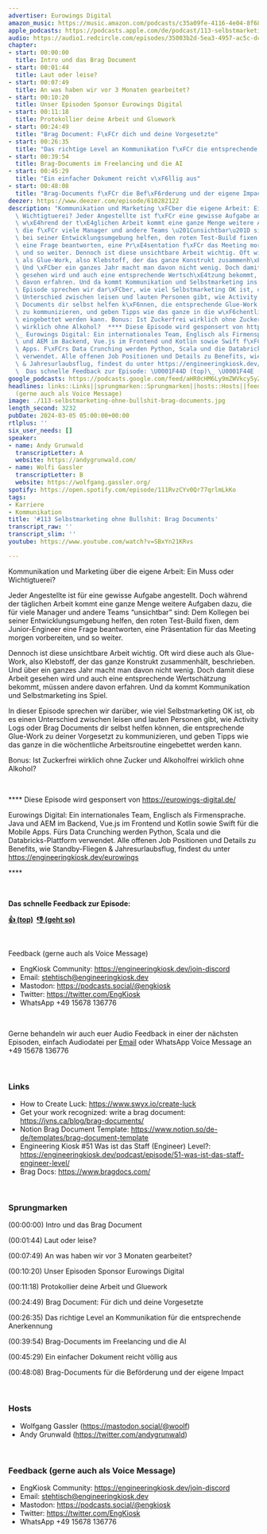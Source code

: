 ```yaml
---
advertiser: Eurowings Digital
amazon_music: https://music.amazon.com/podcasts/c35a09fe-4116-4e04-8f68-77d61b112e46/engineering-kiosk
apple_podcasts: https://podcasts.apple.com/de/podcast/113-selbstmarketing-ohne-b-t-brag-documents/id1603082924?i=1000648030502
audio: https://audio1.redcircle.com/episodes/35003b2d-5ea3-4957-ac5c-dcdff6dfb76b/stream.mp3
chapter:
- start: 00:00:00
  title: Intro und das Brag Document
- start: 00:01:44
  title: Laut oder leise?
- start: 00:07:49
  title: An was haben wir vor 3 Monaten gearbeitet?
- start: 00:10:20
  title: Unser Episoden Sponsor Eurowings Digital
- start: 00:11:18
  title: Protokollier deine Arbeit und Gluework
- start: 00:24:49
  title: "Brag Document: F\xFCr dich und deine Vorgesetzte"
- start: 00:26:35
  title: "Das richtige Level an Kommunikation f\xFCr die entsprechende Anerkennung"
- start: 00:39:54
  title: Brag-Documents im Freelancing und die AI
- start: 00:45:29
  title: "Ein einfacher Dokument reicht v\xF6llig aus"
- start: 00:48:08
  title: "Brag-Documents f\xFCr die Bef\xF6rderung und der eigene Impact"
deezer: https://www.deezer.com/episode/610282122
description: "Kommunikation und Marketing \xFCber die eigene Arbeit: Ein Muss oder\
  \ Wichtigtuerei? Jeder Angestellte ist f\xFCr eine gewisse Aufgabe angestellt. Doch\
  \ w\xE4hrend der t\xE4glichen Arbeit kommt eine ganze Menge weitere Aufgaben dazu,\
  \ die f\xFCr viele Manager und andere Teams \u201Cunsichtbar\u201D sind: Dem Kollegen\
  \ bei seiner Entwicklungsumgebung helfen, den roten Test-Build fixen, dem Junior-Engineer\
  \ eine Frage beantworten, eine Pr\xE4sentation f\xFCr das Meeting morgen vorbereiten,\
  \ und so weiter. Dennoch ist diese unsichtbare Arbeit wichtig. Oft wird diese auch\
  \ als Glue-Work, also Klebstoff, der das ganze Konstrukt zusammenh\xE4lt, beschrieben.\
  \ Und \xFCber ein ganzes Jahr macht man davon nicht wenig. Doch damit diese Arbeit\
  \ gesehen wird und auch eine entsprechende Wertsch\xE4tzung bekommt, m\xFCssen andere\
  \ davon erfahren. Und da kommt Kommunikation und Selbstmarketing ins Spiel. In dieser\
  \ Episode sprechen wir dar\xFCber, wie viel Selbstmarketing OK ist, ob es einen\
  \ Unterschied zwischen leisen und lauten Personen gibt, wie Activity Logs oder Brag\
  \ Documents dir selbst helfen k\xF6nnen, die entsprechende Glue-Work zu deiner Vorgesetzt\
  \ zu kommunizieren, und geben Tipps wie das ganze in die w\xF6chentliche Arbeitsroutine\
  \ eingebettet werden kann. Bonus: Ist Zuckerfrei wirklich ohne Zucker und Alkoholfrei\
  \ wirklich ohne Alkohol?  **** Diese Episode wird gesponsert von https://eurowings-digital.de/\_\
  \_ Eurowings Digital: Ein internationales Team, Englisch als Firmensprache. Java\
  \ und AEM im Backend, Vue.js im Frontend und Kotlin sowie Swift f\xFCr die Mobile\
  \ Apps. F\xFCrs Data Crunching werden Python, Scala und die Databricks-Plattform\
  \ verwendet. Alle offenen Job Positionen und Details zu Benefits, wie Standby-Fliegen\
  \ & Jahresurlaubsflug, findest du unter https://engineeringkiosk.dev/eurowings ****\
  \  Das schnelle Feedback zur Episode: \U0001F44D (top)\_ \U0001F44E (geht so)"
google_podcasts: https://podcasts.google.com/feed/aHR0cHM6Ly9mZWVkcy5yZWRjaXJjbGUuY29tLzBlY2ZkZmQ3LWZkYTEtNGMzZC05NTE1LTQ3NjcyN2Y5ZGY1ZQ/episode/ZTY4Nzk5YzctYjYxYi00Y2M5LWI0MzgtNmZiMDUyNjk2OTM0?sa=X&ved=2ahUKEwjfptvlsNyEAxUYp44IHUc2CYgQkfYCegQIARAF
headlines: links::Links||sprungmarken::Sprungmarken||hosts::Hosts||feedback-gerne-auch-als-voice-message::Feedback
  (gerne auch als Voice Message)
image: ./113-selbstmarketing-ohne-bullshit-brag-documents.jpg
length_second: 3232
pubDate: 2024-03-05 05:00:00+00:00
rtlplus: ''
six_user_needs: []
speaker:
- name: Andy Grunwald
  transcriptLetter: A
  website: https://andygrunwald.com/
- name: Wolfi Gassler
  transcriptLetter: B
  website: https://wolfgang.gassler.org/
spotify: https://open.spotify.com/episode/111RvzCYv0Qr77qrlmLkKo
tags:
- Karriere
- Kommunikation
title: '#113 Selbstmarketing ohne Bullshit: Brag Documents'
transcript_raw: ''
transcript_slim: ''
youtube: https://www.youtube.com/watch?v=SBxYn21KRvs

---
```

<p><span>Kommunikation und Marketing über die eigene Arbeit: Ein Muss oder Wichtigtuerei?</span></p><p><span>Jeder Angestellte ist für eine gewisse Aufgabe angestellt. Doch während der täglichen Arbeit kommt eine ganze Menge weitere Aufgaben dazu, die für viele Manager und andere Teams “unsichtbar” sind: Dem Kollegen bei seiner Entwicklungsumgebung helfen, den roten Test-Build fixen, dem Junior-Engineer eine Frage beantworten, eine Präsentation für das Meeting morgen vorbereiten, und so weiter.</span></p><p><span>Dennoch ist diese unsichtbare Arbeit wichtig. Oft wird diese auch als Glue-Work, also Klebstoff, der das ganze Konstrukt zusammenhält, beschrieben. Und über ein ganzes Jahr macht man davon nicht wenig. Doch damit diese Arbeit gesehen wird und auch eine entsprechende Wertschätzung bekommt, müssen andere davon erfahren. Und da kommt Kommunikation und Selbstmarketing ins Spiel.</span></p><p><span>In dieser Episode sprechen wir darüber, wie viel Selbstmarketing OK ist, ob es einen Unterschied zwischen leisen und lauten Personen gibt, wie Activity Logs oder Brag Documents dir selbst helfen können, die entsprechende Glue-Work zu deiner Vorgesetzt zu kommunizieren, und geben Tipps wie das ganze in die wöchentliche Arbeitsroutine eingebettet werden kann.</span></p><p><span>Bonus: Ist Zuckerfrei wirklich ohne Zucker und Alkoholfrei wirklich ohne Alkohol?</span></p><p><br></p><p><span>**** Diese Episode wird gesponsert von </span><a href="https://eurowings-digital.de/" rel="nofollow">https://eurowings-digital.de/</a><span>  </span></p><p><span>Eurowings Digital: Ein internationales Team, Englisch als Firmensprache. Java und AEM im Backend, Vue.js im Frontend und Kotlin sowie Swift für die Mobile Apps. Fürs Data Crunching werden Python, Scala und die Databricks-Plattform verwendet. Alle offenen Job Positionen und Details zu Benefits, wie Standby-Fliegen &amp; Jahresurlaubsflug, findest du unter </span><a href="https://engineeringkiosk.dev/eurowings">https://engineeringkiosk.dev/eurowings</a></p><p><span>****</span></p><p><br></p><p><strong>Das schnelle Feedback zur Episode:</strong></p><p><a href="https://api.openpodcast.dev/feedback/113/upvote" rel="nofollow"><strong>👍 (top)</strong></a><strong>  </strong><a href="https://api.openpodcast.dev/feedback/113/downvote" rel="nofollow"><strong>👎 (geht so)</strong></a></p><p><br></p><p><span>Feedback (gerne auch als Voice Message)</span></p><ul><li><span>EngKiosk Community: </span><a href="https://engineeringkiosk.dev/join-discord">https://engineeringkiosk.dev/join-discord</a><span> </span></li><li><span>Email: </span><a href="mailto:stehtisch@engineeringkiosk.dev" rel="nofollow">stehtisch@engineeringkiosk.dev</a></li><li><span>Mastodon: </span><a href="https://podcasts.social/@engkiosk" rel="nofollow">https://podcasts.social/@engkiosk</a></li><li><span>Twitter: </span><a href="https://twitter.com/EngKiosk" rel="nofollow">https://twitter.com/EngKiosk</a></li><li><span>WhatsApp </span>+49 15678 136776</li></ul><p><br></p><p><span>Gerne behandeln wir auch euer Audio Feedback in einer der nächsten Episoden, einfach Audiodatei per </span><a href="https://engineeringkiosk.dev/kontakt/">Email</a><span> oder WhatsApp Voice Message an </span>+49 15678 136776</p><p><br></p><h3 id="links">Links</h3><ul><li><span>How to Create Luck: </span><a href="https://www.swyx.io/create-luck" rel="nofollow">https://www.swyx.io/create-luck</a></li><li><span>Get your work recognized: write a brag document: </span><a href="https://jvns.ca/blog/brag-documents/" rel="nofollow">https://jvns.ca/blog/brag-documents/</a></li><li><span>Notion Brag Document Template: </span><a href="https://www.notion.so/de-de/templates/brag-document-template" rel="nofollow">https://www.notion.so/de-de/templates/brag-document-template</a></li><li><span>Engineering Kiosk #51 Was ist das Staff (Engineer) Level?: </span><a href="https://engineeringkiosk.dev/podcast/episode/51-was-ist-das-staff-engineer-level/">https://engineeringkiosk.dev/podcast/episode/51-was-ist-das-staff-engineer-level/</a></li><li><span>Brag Docs: </span><a href="https://www.bragdocs.com/" rel="nofollow">https://www.bragdocs.com/</a></li></ul><p><br></p><h3 id="sprungmarken">Sprungmarken</h3><p><span>(00:00:00) Intro und das Brag Document</span></p><p><span>(00:01:44) Laut oder leise?</span></p><p><span>(00:07:49) An was haben wir vor 3 Monaten gearbeitet?</span></p><p><span>(00:10:20) Unser Episoden Sponsor Eurowings Digital</span></p><p><span>(00:11:18) Protokollier deine Arbeit und Gluework</span></p><p><span>(00:24:49) Brag Document: Für dich und deine Vorgesetzte</span></p><p><span>(00:26:35) Das richtige Level an Kommunikation für die entsprechende Anerkennung</span></p><p><span>(00:39:54) Brag-Documents im Freelancing und die AI</span></p><p><span>(00:45:29) Ein einfacher Dokument reicht völlig aus</span></p><p><span>(00:48:08) Brag-Documents für die Beförderung und der eigene Impact</span></p><p><br></p><h3 id="hosts">Hosts</h3><ul><li><span>Wolfgang Gassler (</span><a href="https://mastodon.social/@woolf" rel="nofollow">https://mastodon.social/@woolf</a><span>)</span></li><li><span>Andy Grunwald (</span><a href="https://twitter.com/andygrunwald" rel="nofollow">https://twitter.com/andygrunwald</a><span>)</span></li></ul><p><span><span>﻿</span></span></p><h3 id="feedback-gerne-auch-als-voice-message">Feedback (gerne auch als Voice Message)</h3><ul><li><span>EngKiosk Community: </span><a href="https://engineeringkiosk.dev/join-discord">https://engineeringkiosk.dev/join-discord</a><span> </span></li><li><span>Email: </span><a href="mailto:stehtisch@engineeringkiosk.dev" rel="nofollow">stehtisch@engineeringkiosk.dev</a></li><li><span>Mastodon: </span><a href="https://podcasts.social/@engkiosk" rel="nofollow">https://podcasts.social/@engkiosk</a></li><li><span>Twitter: </span><a href="https://twitter.com/EngKiosk" rel="nofollow">https://twitter.com/EngKiosk</a></li><li><span>WhatsApp </span>+49 15678 136776</li></ul><p><br></p>